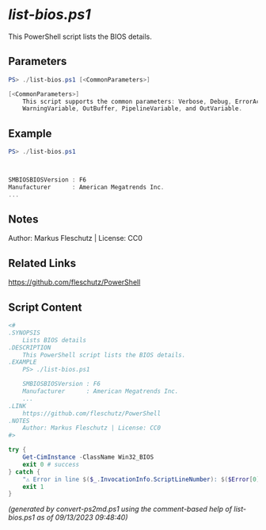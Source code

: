*list-bios.ps1*
================

This PowerShell script lists the BIOS details.

Parameters
----------
```powershell
PS> ./list-bios.ps1 [<CommonParameters>]

[<CommonParameters>]
    This script supports the common parameters: Verbose, Debug, ErrorAction, ErrorVariable, WarningAction, 
    WarningVariable, OutBuffer, PipelineVariable, and OutVariable.
```

Example
-------
```powershell
PS> ./list-bios.ps1



SMBIOSBIOSVersion : F6
Manufacturer      : American Megatrends Inc.
...

```

Notes
-----
Author: Markus Fleschutz | License: CC0

Related Links
-------------
https://github.com/fleschutz/PowerShell

Script Content
--------------
```powershell
<#
.SYNOPSIS
	Lists BIOS details
.DESCRIPTION
	This PowerShell script lists the BIOS details.
.EXAMPLE
	PS> ./list-bios.ps1

	SMBIOSBIOSVersion : F6
	Manufacturer      : American Megatrends Inc.
	...
.LINK
	https://github.com/fleschutz/PowerShell
.NOTES
	Author: Markus Fleschutz | License: CC0
#>

try {
	Get-CimInstance -ClassName Win32_BIOS
	exit 0 # success
} catch {
	"⚠️ Error in line $($_.InvocationInfo.ScriptLineNumber): $($Error[0])"
	exit 1
}
```

*(generated by convert-ps2md.ps1 using the comment-based help of list-bios.ps1 as of 09/13/2023 09:48:40)*
